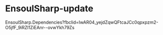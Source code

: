 # EnsoulSharp-update
EnsoulSharp.Dependencies?fbclid=IwAR04_yejdZqwQFtcaJCc0qpxpzm2-O5jfF_9iRZl1ZiEAnr--ovwYkh79Zs
